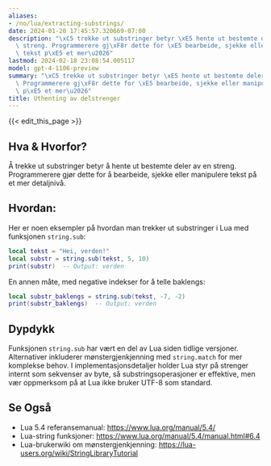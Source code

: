 ```yaml
---
aliases:
- /no/lua/extracting-substrings/
date: 2024-01-20 17:45:57.320669-07:00
description: "\xC5 trekke ut substringer betyr \xE5 hente ut bestemte deler av en\
  \ streng. Programmerere gj\xF8r dette for \xE5 bearbeide, sjekke eller manipulere\
  \ tekst p\xE5 et mer\u2026"
lastmod: 2024-02-18 23:08:54.005117
model: gpt-4-1106-preview
summary: "\xC5 trekke ut substringer betyr \xE5 hente ut bestemte deler av en streng.\
  \ Programmerere gj\xF8r dette for \xE5 bearbeide, sjekke eller manipulere tekst\
  \ p\xE5 et mer\u2026"
title: Uthenting av delstrenger
---
```


{{< edit_this_page >}}

## Hva & Hvorfor?
Å trekke ut substringer betyr å hente ut bestemte deler av en streng. Programmerere gjør dette for å bearbeide, sjekke eller manipulere tekst på et mer detaljnivå.

## Hvordan:
Her er noen eksempler på hvordan man trekker ut substringer i Lua med funksjonen `string.sub`:

```lua
local tekst = "Hei, verden!"
local substr = string.sub(tekst, 5, 10)
print(substr)  -- Output: verden
```

En annen måte, med negative indekser for å telle baklengs:

```lua
local substr_baklengs = string.sub(tekst, -7, -2)
print(substr_baklengs)  -- Output: verden
```

## Dypdykk
Funksjonen `string.sub` har vært en del av Lua siden tidlige versjoner. Alternativer inkluderer mønstergjenkjenning med `string.match` for mer komplekse behov. I implementasjonsdetaljer holder Lua styr på strenger internt som sekvenser av byte, så substringsoperasjoner er effektive, men vær oppmerksom på at Lua ikke bruker UTF-8 som standard.

## Se Også
- Lua 5.4 referansemanual: https://www.lua.org/manual/5.4/
- Lua-string funksjoner: https://www.lua.org/manual/5.4/manual.html#6.4
- Lua-brukerwiki om mønstergjenkjenning: https://lua-users.org/wiki/StringLibraryTutorial

